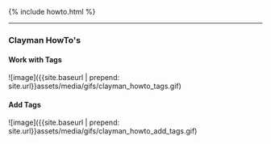 {% include howto.html %}

----

<h3><b>Clayman HowTo's</b></h3>


<h4><b>Work with Tags</b></h4>
![image]({{site.baseurl | prepend: site.url}}assets/media/gifs/clayman_howto_tags.gif)

<h4><b>Add Tags</b></h4>
![image]({{site.baseurl | prepend: site.url}}assets/media/gifs/clayman_howto_add_tags.gif)
